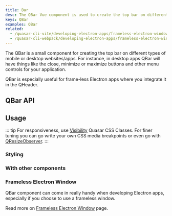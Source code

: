 ```yaml
---
title: Bar
desc: The QBar Vue component is used to create the top bar on different platforms.
keys: QBar
examples: QBar
related:
  - /quasar-cli-vite/developing-electron-apps/frameless-electron-window
  - /quasar-cli-webpack/developing-electron-apps/frameless-electron-window
---
```


The QBar is a small component for creating the top bar on different types of mobile or desktop websites/apps. For instance, in desktop apps QBar will have things like the close, minimize or maximize buttons and other menu controls for your application.

QBar is especially useful for frame-less Electron apps where you integrate it in the QHeader.

## QBar API

<doc-api file="QBar" />

## Usage

::: tip
For responsiveness, use [Visibility](/style/visibility#Window-Width-Related) Quasar CSS Classes. For finer tuning you can go write your own CSS media breakpoints or even go with [QResizeObserver](/vue-components/resize-observer).
:::

### Styling

<doc-example title="MacOS style" file="MacOS" no-edit />

<doc-example title="Windows style" file="Windows" />

<doc-example title="iOS style" file="iOS" no-edit />

<doc-example title="Android style" file="Android" />

### With other components

<doc-example title="QMenu" file="Menu" />

<doc-example title="QDialog" file="Dialog" />

<doc-example title="QHeader with QToolbar" file="Header" />

### Frameless Electron Window
QBar component can come in really handy when developing Electron apps, especially if you choose to use a frameless window.

Read more on [Frameless Electron Window](/quasar-cli/developing-electron-apps/frameless-electron-window) page.
